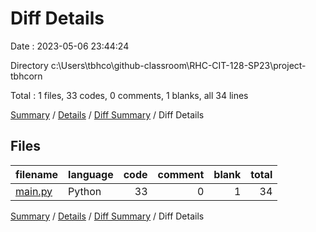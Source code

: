 # Diff Details

Date : 2023-05-06 23:44:24

Directory c:\\Users\\tbhco\\github-classroom\\RHC-CIT-128-SP23\\project-tbhcorn

Total : 1 files,  33 codes, 0 comments, 1 blanks, all 34 lines

[Summary](results.md) / [Details](details.md) / [Diff Summary](diff.md) / Diff Details

## Files
| filename | language | code | comment | blank | total |
| :--- | :--- | ---: | ---: | ---: | ---: |
| [main.py](/main.py) | Python | 33 | 0 | 1 | 34 |

[Summary](results.md) / [Details](details.md) / [Diff Summary](diff.md) / Diff Details